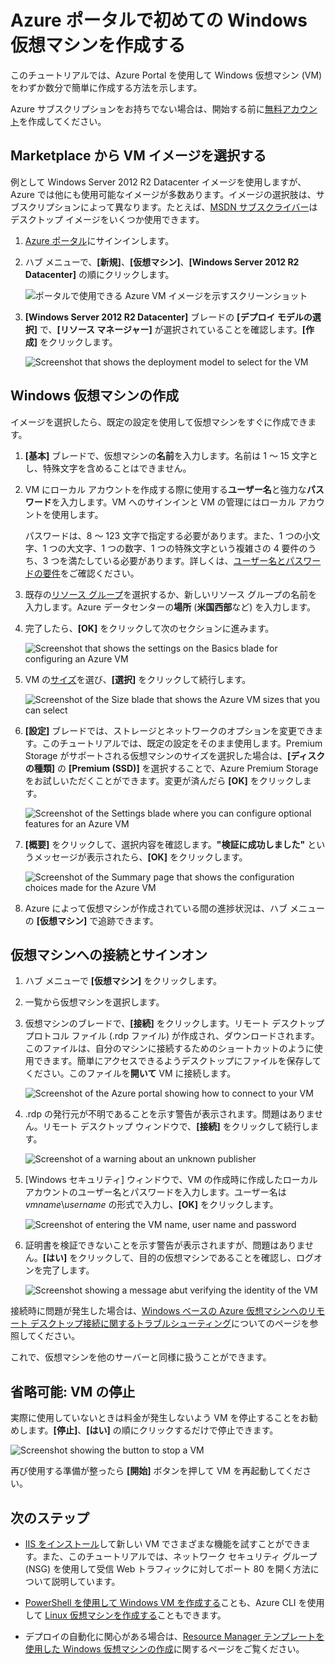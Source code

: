 <properties
	pageTitle="初めての Windows VM の作成 | Microsoft Azure"
	description="Azure Portal を使用して初めての Windows 仮想マシンを作成する方法について説明します。"
	keywords="Windows 仮想マシン, 仮想マシンの作成, 仮想コンピューター, 仮想マシンの設定"
	services="virtual-machines-windows"
	documentationCenter=""
	authors="cynthn"
	manager="timlt"
	editor=""
	tags="azure-resource-manager"/>
<tags
	ms.service="virtual-machines-windows"
	ms.workload="infrastructure-services"
	ms.tgt_pltfrm="vm-windows"
	ms.devlang="na"
	ms.topic="hero-article"
	ms.date="09/06/2016"
	ms.author="cynthn"/>

# Azure ポータルで初めての Windows 仮想マシンを作成する

このチュートリアルでは、Azure Portal を使用して Windows 仮想マシン (VM) をわずか数分で簡単に作成する方法を示します。

Azure サブスクリプションをお持ちでない場合は、開始する前に[無料アカウント](https://azure.microsoft.com/free/)を作成してください。

## Marketplace から VM イメージを選択する

例として Windows Server 2012 R2 Datacenter イメージを使用しますが、Azure では他にも使用可能なイメージが多数あります。イメージの選択肢は、サブスクリプションによって異なります。たとえば、[MSDN サブスクライバー](https://azure.microsoft.com/pricing/member-offers/msdn-benefits-details/?WT.mc_id=A261C142F)はデスクトップ イメージをいくつか使用できます。

1. [Azure ポータル](https://portal.azure.com)にサインインします。

2. ハブ メニューで、**[新規]**、**[仮想マシン]**、**[Windows Server 2012 R2 Datacenter]** の順にクリックします。

	![ポータルで使用できる Azure VM イメージを示すスクリーンショット](./media/virtual-machines-windows-hero-tutorial/marketplace-new.png)


3. **[Windows Server 2012 R2 Datacenter]** ブレードの **[デプロイ モデルの選択]** で、**[リソース マネージャー]** が選択されていることを確認します。**[作成]** をクリックします。

	![Screenshot that shows the deployment model to select for the VM](./media/virtual-machines-windows-hero-tutorial/deployment-model.png)

## Windows 仮想マシンの作成

イメージを選択したら、既定の設定を使用して仮想マシンをすぐに作成できます。

1. **[基本]** ブレードで、仮想マシンの**名前**を入力します。名前は 1 ～ 15 文字とし、特殊文字を含めることはできません。

2. VM にローカル アカウントを作成する際に使用する**ユーザー名**と強力な**パスワード**を入力します。VM へのサインインと VM の管理にはローカル アカウントを使用します。

	パスワードは、8 ～ 123 文字で指定する必要があります。また、1 つの小文字、1 つの大文字、1 つの数字、1 つの特殊文字という複雑さの 4 要件のうち、3 つを満たしている必要があります。詳しくは、[ユーザー名とパスワードの要件](virtual-machines-windows-faq.md#what-are-the-username-requirements-when-creating-a-vm)をご確認ください。


3. 既存の[リソース グループ](../resource-group-overview.md#resource-groups)を選択するか、新しいリソース グループの名前を入力します。Azure データセンターの**場所** (**米国西部**など) を入力します。

4. 完了したら、**[OK]** をクリックして次のセクションに進みます。

	![Screenshot that shows the settings on the **Basics** blade for configuring an Azure VM](./media/virtual-machines-windows-hero-tutorial/basics-blade.png)

	
5. VM の[サイズ](virtual-machines-windows-sizes.md)を選び、**[選択]** をクリックして続行します。

	![Screenshot of the Size blade that shows the Azure VM sizes that you can select](./media/virtual-machines-windows-hero-tutorial/size-blade.png)

6. **[設定]** ブレードでは、ストレージとネットワークのオプションを変更できます。このチュートリアルでは、既定の設定をそのまま使用します。Premium Storage がサポートされる仮想マシンのサイズを選択した場合は、**[ディスクの種類]** の **[Premium (SSD)]** を選択することで、Azure Premium Storage をお試しいただくことができます。変更が済んだら **[OK]** をクリックします。

	![Screenshot of the Settings blade where you can configure optional features for an Azure VM](./media/virtual-machines-windows-hero-tutorial/settings-blade.png)

7. **[概要]** をクリックして、選択内容を確認します。**"検証に成功しました"** というメッセージが表示されたら、**[OK]** をクリックします。

	![Screenshot of the Summary page that shows the configuration choices made for the Azure VM](./media/virtual-machines-windows-hero-tutorial/summary-blade.png)

8. Azure によって仮想マシンが作成されている間の進捗状況は、ハブ メニューの **[仮想マシン]** で追跡できます。


## 仮想マシンへの接続とサインオン

1.	ハブ メニューで **[仮想マシン]** をクリックします。

2.	一覧から仮想マシンを選択します。

3. 仮想マシンのブレードで、**[接続]** をクリックします。リモート デスクトップ プロトコル ファイル (.rdp ファイル) が作成され、ダウンロードされます。このファイルは、自分のマシンに接続するためのショートカットのように使用できます。簡単にアクセスできるようデスクトップにファイルを保存してください。このファイルを**開いて** VM に接続します。

	![Screenshot of the Azure portal showing how to connect to your VM](./media/virtual-machines-windows-hero-tutorial/connect.png)

4. .rdp の発行元が不明であることを示す警告が表示されます。問題はありません。リモート デスクトップ ウィンドウで、**[接続]** をクリックして続行します。

	![Screenshot of a warning about an unknown publisher](./media/virtual-machines-windows-hero-tutorial/rdp-warn.png)

5. [Windows セキュリティ] ウィンドウで、VM の作成時に作成したローカル アカウントのユーザー名とパスワードを入力します。ユーザー名は *vmname*&#92;*username* の形式で入力し、**[OK]** をクリックします。

	![Screenshot of entering the VM name, user name and password](./media/virtual-machines-windows-hero-tutorial/credentials.png)
 	
6.	証明書を検証できないことを示す警告が表示されますが、問題はありません。**[はい]** をクリックして、目的の仮想マシンであることを確認し、ログオンを完了します。

	![Screenshot showing a message abut verifying the identity of the VM](./media/virtual-machines-windows-hero-tutorial/cert-warning.png)


接続時に問題が発生した場合は、[Windows ベースの Azure 仮想マシンへのリモート デスクトップ接続に関するトラブルシューティング](virtual-machines-windows-troubleshoot-rdp-connection.md)についてのページを参照してください。

これで、仮想マシンを他のサーバーと同様に扱うことができます。



## 省略可能: VM の停止

実際に使用していないときは料金が発生しないよう VM を停止することをお勧めします。**[停止]**、**[はい]** の順にクリックするだけで停止できます。

![Screenshot showing the button to stop a VM](./media/virtual-machines-windows-hero-tutorial/stop-vm.png)
	
再び使用する準備が整ったら **[開始]** ボタンを押して VM を再起動してください。


## 次のステップ

- [IIS をインストール](virtual-machines-windows-hero-role.md)して新しい VM でさまざまな機能を試すことができます。また、このチュートリアルでは、ネットワーク セキュリティ グループ (NSG) を使用して受信 Web トラフィックに対してポート 80 を開く方法について説明しています。

- [PowerShell を使用して Windows VM を作成する](virtual-machines-windows-ps-create.md)ことも、Azure CLI を使用して [Linux 仮想マシンを作成する](virtual-machines-linux-quick-create-cli.md)こともできます。

- デプロイの自動化に関心がある場合は、[Resource Manager テンプレートを使用した Windows 仮想マシンの作成](virtual-machines-windows-ps-template.md)に関するページをご覧ください。

<!-------HONumber=AcomDC_0912_2016--->